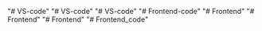 "# VS-code" 
"# VS-code" 
"# VS-code" 
"# Frontend-code" 
"# Frontend" 
"# Frontend" 
"# Frontend" 
"# Frontend_code" 
